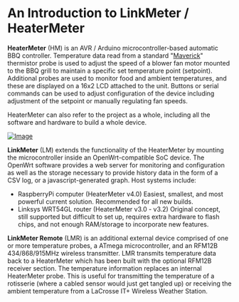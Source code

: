# An Introduction to LinkMeter / HeaterMeter
**HeaterMeter** (HM) is an AVR / Arduino microcontroller-based automatic BBQ controller.  Temperature data read from a standard "[Maverick](http://www.maverickhousewares.com/)" thermistor probe is used to adjust the speed of a blower fan motor mounted to the BBQ grill to maintain a specific set temperature point (setpoint).  Additional probes are used to monitor food and ambient temperatures, and these are displayed on a 16x2 LCD attached to the unit.  Buttons or serial commands can be used to adjust configuration of the device including adjustment of the setpoint or manually regulating fan speeds.

HeaterMeter can also refer to the project as a whole, including all the software and hardware to build a whole device.

[![Image](https://lh6.googleusercontent.com/-zNWDU0QO2_k/UWlyI-Jh_hI/AAAAAAAABJE/dRAlgRWU_-4/s640/IMG_1534.JPG)](https://picasaweb.google.com/lh/photo/17mo9yJedPl_wEQmEzimmNMTjNZETYmyPJy0liipFm0?feat=embedwebsite)

**LinkMeter** (LM) extends the functionality of the HeaterMeter by mounting the microcontroller inside an OpenWrt-compatible SoC device.  The OpenWrt software provides a web server for monitoring and configuration as well as the storage necessary to provide history data in the form of a CSV log, or a javascript-generated graph. Host systems include:
*  RaspberryPi computer (HeaterMeter v4.0) Easiest, smallest, and most powerful current solution. Recommended for all new builds.
*  Linksys WRT54GL router (HeaterMeter v3.0 - v3.2) Original concept, still supported but difficult to set up, requires extra hardware to flash chips, and not enough RAM/storage to incorporate new features.

**LinkMeter Remote** (LMR) is an additional external device comprised of one or more temperature probes, a ATmega microcontroller, and an RFM12B 434/868/915MHz wireless transmitter. LMR transmits temperature data back to a HeaterMeter which has been built with the optional RFM12B receiver section. The temperature information replaces an internal HeaterMeter probe. This is useful for transmitting the temperature of a rotisserie (where  a cabled sensor would just get tangled up) or receiving the ambient temperature from a LaCrosse IT+ Wireless Weather Station.